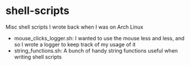 # shell-scripts
Misc shell scripts I wrote back when I was on Arch Linux

- mouse_clicks_logger.sh: I wanted to use the mouse less and less, and so I wrote a logger to keep track of my usage of it
- string_functions.sh: A bunch of handy string functions useful when writing shell scripts
